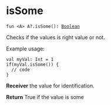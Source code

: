 
# isSome

`fun <A> A?.isSome(): `[`Boolean`](https://kotlinlang.org/api/latest/jvm/stdlib/kotlin/-boolean/index.html)

Checks if the values is right value or not.

Example usage:

```
val myVal: Int = 1
if(myVal.isSome()) {
  // code
}
```

**Receiver**
the value for identification.

**Return**
True if the value is some

